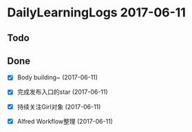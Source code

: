 # DailyLearningLogs  2017-06-11

## Todo

## Done

- [x] Body building~  (2017-06-11)
- [x] 完成发布入口的star (2017-06-11)
- [x] 持续关注Girl对象 (2017-06-11)
- [x] Alfred Workflow整理 (2017-06-11)


